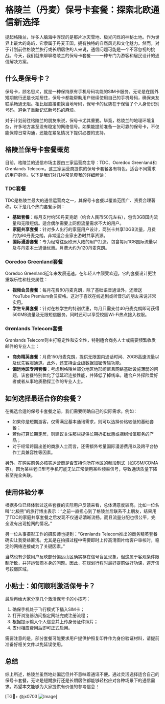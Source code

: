 # 格陵兰（丹麦）保号卡套餐：探索北欧通信新选择

提起格陵兰，许多人脑海中浮现的是那片冰天雪地、极光闪烁的神秘土地。作为世界上最大的岛屿，它隶属于丹麦王国，拥有独特的自然风光和文化魅力。然而，对于计划前往格陵兰旅行或长期居住的人来说，通信问题可能是一个不容忽视的挑战。今天，我们就来聊聊格陵兰的保号卡套餐——一种专门为游客和居民设计的通信解决方案。

## 什么是保号卡？

保号卡，顾名思义，就是一种保持原有手机号码功能的SIM卡服务。无论是在国外短期旅行还是长期居住，保号卡都能帮助用户继续使用自己的手机号码，确保亲友联系畅通无阻。相比起直接更换当地号码，保号卡的优势在于保留了个人身份识别号码，避免了重新记忆新号码的麻烦。

对于计划前往格陵兰的朋友来说，保号卡尤其重要。毕竟，格陵兰的地理环境复杂，许多地方甚至没有稳定的网络信号。如果能提前准备一张可靠的保号卡，不仅能保障日常沟通，还能在紧急情况下提供必要的支持。

## 格陵兰保号卡套餐概览

目前，格陵兰的通信市场主要由三家运营商主导：TDC、Ooredoo Greenland和Grønlands Telecom。这三家运营商提供的保号卡套餐各有特色，适合不同需求的用户群体。以下是我们对几种常见套餐的详细解读：

### TDC套餐

TDC是格陵兰最大的通信运营商之一，其保号卡套餐以覆盖范围广、资费合理著称。以下是几个热门套餐示例：

- **基础套餐**：每月支付约50丹麦克朗（约合人民币50元左右），包含3GB国内流量和无限短信。适合偶尔需要上网但流量需求不大的用户。
- **家庭共享套餐**：针对多人出行的家庭用户设计，两张卡共享10GB流量，月费约为90丹麦克朗。非常适合全家出游时共享资源。
- **国际漫游套餐**：专为经常往返欧洲大陆的用户打造，包含每月1GB国际流量以及与丹麦本土通话优惠。月费大约为120丹麦克朗。

### Ooredoo Greenland套餐

Ooredoo Greenland近年来发展迅速，在年轻人中颇受欢迎。它的套餐设计更注重娱乐性和社交属性：

- **视频会员套餐**：每月花费80丹麦克朗，除了基础语音通话外，还赠送YouTube Premium会员资格。这对于喜欢在线追剧或听音乐的朋友来说非常实用。
- **学生专属套餐**：针对在校学生的特别优惠，每月只需支付40丹麦克朗即可获得500MB流量及无限短信服务。同时还可以享受校园Wi-Fi热点接入权限。

### Grønlands Telecom套餐

Grønlands Telecom则主打稳定性和安全性，特别适合商务人士或需要频繁收发邮件的专业人士：

- **商务精英套餐**：月费150丹麦克朗，提供无限国内通话时间、20GB高速流量以及优先客服通道。此外，还支持企业级数据加密传输功能。
- **偏远地区专用套餐**：考虑到格陵兰部分地区地形崎岖且网络基础设施薄弱的问题，该套餐特别优化了低延迟连接性能，并降低了掉线率。适合户外探险爱好者或者从事地质勘探工作的专业人士。

## 如何选择最适合你的套餐？

在挑选合适的保号卡套餐之前，我们需要明确自己的实际需求。例如：

- 如果你是短期游客，仅需满足基本通讯需求，则可以选择价格较低的基础套餐；
- 若你打算长期定居，则建议关注那些提供长期折扣优惠或捆绑增值服务的产品；
- 对于经常跨国出差的商旅人士而言，还需额外考量国际漫游费用以及跨平台协作工具兼容性等因素。

另外，在购买前务必核实运营商是否支持你所在地区的频段制式（如GSM/CDMA等）。因为某些老旧型号手机可能无法正常使用某些频率信号，导致通话质量下降甚至完全失联。

## 使用体验分享

根据多位已经体验过这些套餐的实际用户反馈来看，总体满意度较高。比如一位名叫“北极熊”的旅行博主表示：“之前一直担心到了格陵兰后联系不上朋友，结果用了TDC的家庭共享套餐之后发现不仅通话清晰流畅，而且流量分配也很公平，完全没有出现抢网的情况。”

另一位从事摄影工作的摄影师也提到：“Grønlands Telecom推出的商务精英套餐确实让我受益匪浅。尤其是在拍摄过程中需要即时上传高清图片给客户审核时，稳定的网络连接成为了关键因素。”

当然也有少数用户反映部分偏远山区确实存在信号盲区现象，但这属于客观条件限制所致，并非运营商本身的问题。因此，在规划行程时最好提前做好功课，避开信号较弱区域。

## 小贴士：如何顺利激活保号卡？

最后再给大家分享几个激活保号卡的小技巧：

1. 确保手机处于飞行模式下插入SIM卡；
2. 打开浏览器访问指定网址完成注册流程；
3. 根据提示输入个人信息并上传身份证件照片；
4. 支付相应费用后即可正式启用。

需要注意的是，部分套餐可能要求用户提供护照复印件作为身份验证材料，请提前准备好相关文件以免延误使用。

## 总结

综上所述，格陵兰虽然地处偏远但并不意味着通讯不便。通过灵活选择适合自己的保号卡套餐，无论是短期旅行还是长期居住都能够轻松应对各种场景下的通信需求。希望本文能够为大家提供有价值的参考信息！

[TG💪+ @jx0703 ![Image](https://github.com/user-attachments/assets/dbca1d08-cadb-493c-b0ec-ad6f7a83f270)]